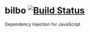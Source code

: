 bilbo [![Build Status](https://travis-ci.org/pablo-cabrera/bilbo.png)](https://travis-ci.org/pablo-cabrera/bilbo)
======

Dependency Injection for JavaScript
